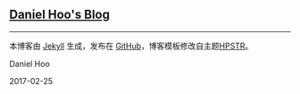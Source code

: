 ## [Daniel Hoo's Blog](daniel-hoo.github.io)

---

本博客由 [Jekyll](http://jekyllrb.com) 生成，发布在 [GitHub](https://github.com/daniel-hoo/daniel-hoo.github.io)，博客模板修改自主题[HPSTR](https://mademistakes.com/work/hpstr-jekyll-theme/)。

Daniel Hoo

2017-02-25